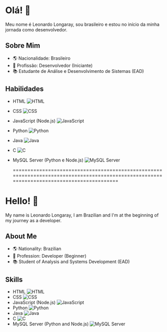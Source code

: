 # Olá! 👋

Meu nome é Leonardo Longaray, sou brasileiro e estou no início da minha jornada como desenvolvedor.

## Sobre Mim
- 🌎 Nacionalidade: Brasileiro
- 💼 Profissão: Desenvolvedor (Iniciante)
- 📚 Estudante de Análise e Desenvolvimento de Sistemas (EAD)

## Habilidades
- HTML ![HTML](https://img.shields.io/badge/profici%C3%AAncia-Iniciante-green)
- CSS ![CSS](https://img.shields.io/badge/profici%C3%AAncia-Iniciante-green)
- JavaScript (Node.js) ![JavaScript](https://img.shields.io/badge/profici%C3%AAncia-Iniciante-green)
- Python ![Python](https://img.shields.io/badge/profici%C3%AAncia-Iniciante%20a%20Intermedi%C3%A1rio-yellowgreen)
- Java ![Java](https://img.shields.io/badge/profici%C3%AAncia-B%C3%A1sico-red)
- C ![C](https://img.shields.io/badge/profici%C3%AAncia-Intermedi%C3%A1rio-yellow)
- MySQL Server (Python e Node.js) ![MySQL Server](https://img.shields.io/badge/profici%C3%AAncia-Iniciante%20a%20Intermedi%C3%A1rio-yellowgreen)

  ==========================================================================================================================================

# Hello! 👋

My name is Leonardo Longaray, I am Brazilian and I'm at the beginning of my journey as a developer.

## About Me
- 🌎 Nationality: Brazilian
- 💼 Profession: Developer (Beginner)
- 📚 Student of Analysis and Systems Development (EAD)

## Skills
- HTML ![HTML](https://img.shields.io/badge/proficiency-Beginner-green)
- CSS ![CSS](https://img.shields.io/badge/proficiency-Beginner-green)
- JavaScript (Node.js) ![JavaScript](https://img.shields.io/badge/proficiency-Beginner-green)
- Python ![Python](https://img.shields.io/badge/proficiency-Beginner%20to%20Intermediate-yellowgreen)
- Java ![Java](https://img.shields.io/badge/proficiency-Basic-red)
- C ![C](https://img.shields.io/badge/proficiency-Intermediate-yellow)
- MySQL Server (Python and Node.js) ![MySQL Server](https://img.shields.io/badge/proficiency-Beginner%20to%20Intermediate-yellowgreen)
